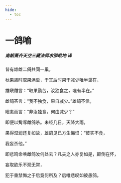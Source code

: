 ```yaml
---
hide:
  - toc
---
```


# **一鸽喻**

##### 南朝萧齐天空三藏法师求那毗地 译

昔有雄雌二鸽共同一巢，

秋果熟时取果满巢，于其后时果干减少唯半巢在，

雄瞋雌言：“取果勤苦，汝独食之，唯有半在。”

雌鸽答言：“我不独食，果自减少。”雄鸽不信，

瞋恚而言：“非汝独食，何由减少？”

即便以觜啄雌鸽杀。未经几日，天降大雨，

果得湿润还复如故，雄鸽见已方生悔恨：“彼实不食，

我妄杀他。”

即悲鸣命唤雌鸽汝何处去？凡夫之人亦复如是，颠倒在怀，

妄取欲乐不观无常，

犯于重禁悔之于后竟何所及？后唯悲叹如彼愚鸽。